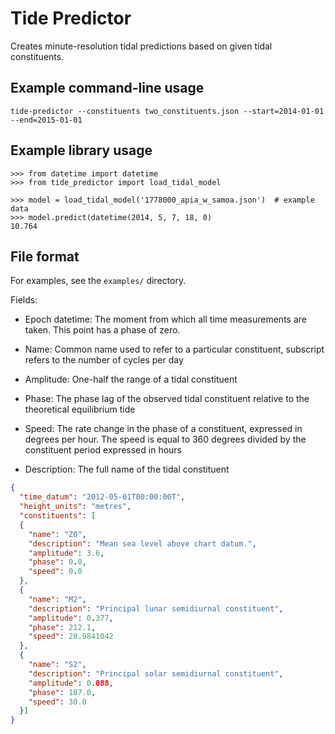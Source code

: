 # Tide Predictor

Creates minute-resolution tidal predictions based on given tidal constituents.

## Example command-line usage

```
tide-predictor --constituents two_constituents.json --start=2014-01-01 --end=2015-01-01
```

## Example library usage

```
>>> from datetime import datetime
>>> from tide_predictor import load_tidal_model

>>> model = load_tidal_model('1778000_apia_w_samoa.json')  # example data
>>> model.predict(datetime(2014, 5, 7, 18, 0)
10.764
```

## File format

For examples, see the `examples/` directory.

Fields:

- Epoch datetime: The moment from which all time measurements are taken. This
  point has a phase of zero. 

- Name: Common name used to refer to a particular constituent, subscript
  refers to the number of cycles per day

- Amplitude: One-half the range of a tidal constituent

- Phase: The phase lag of the observed tidal constituent relative to the
  theoretical equilibrium tide

- Speed: The rate change in the phase of a constituent, expressed in degrees
  per hour. The speed is equal to 360 degrees divided by the constituent
  period expressed in hours

- Description: The full name of the tidal constituent 

```json
{
  "time_datum": "2012-05-01T00:00:00T",
  "height_units": "metres",
  "constituents": [
  {
    "name": "Z0",
    "description": "Mean sea level above chart datum.",
    "amplitude": 3.6,
    "phase": 0.0,
    "speed": 0.0
  },
  {
    "name": "M2",
    "description": "Principal lunar semidiurnal constituent",
    "amplitude": 0.377,
    "phase": 212.1,
    "speed": 28.9841042
  },
  {
    "name": "S2",
    "description": "Principal solar semidiurnal constituent",
    "amplitude": 0.088,
    "phase": 187.0,
    "speed": 30.0
  }]
}
```
